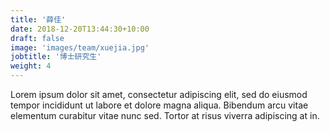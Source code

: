```yaml
---
title: '薛佳'
date: 2018-12-20T13:44:30+10:00
draft: false
image: 'images/team/xuejia.jpg'
jobtitle: '博士研究生'
weight: 4
---
```


Lorem ipsum dolor sit amet, consectetur adipiscing elit, sed do eiusmod tempor incididunt ut labore et dolore magna aliqua. Bibendum arcu vitae elementum curabitur vitae nunc sed. Tortor at risus viverra adipiscing at in.
